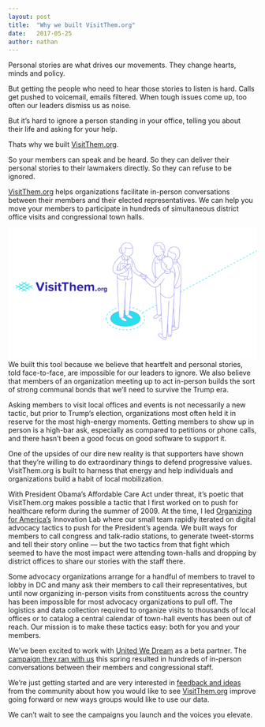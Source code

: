 ```yaml
---
layout:	post
title:	"Why we built VisitThem.org"
date:	2017-05-25
author: nathan
---
```


Personal stories are what drives our movements. They change hearts, minds and policy.

But getting the people who need to hear those stories to listen is hard. Calls get pushed to voicemail, emails filtered. When tough issues come up, too often our leaders dismiss us as noise.

But it’s hard to ignore a person standing in your office, telling you about their life and asking for your help.

Thats why we built [VisitThem.org](https://www.visitthem.org/).

So your members can speak and be heard. So they can deliver their personal stories to their lawmakers directly. So they can refuse to be ignored.

[VisitThem.org](https://www.visitthem.org/) helps organizations facilitate in-person conversations between their members and their elected representatives. We can help you move your members to participate in hundreds of simultaneous district office visits and congressional town halls.

![](/img/1*FwoSxyKdxh2os5AOxyv7Gw.png)We built this tool because we believe that heartfelt and personal stories, told face-to-face, are impossible for our leaders to ignore. We also believe that members of an organization meeting up to act in-person builds the sort of strong communal bonds that we’ll need to survive the Trump era.

Asking members to visit local offices and events is not necessarily a new tactic, but prior to Trump’s election, organizations most often held it in reserve for the most high-energy moments. Getting members to show up in person is a high-bar ask, especially as compared to petitions or phone calls, and there hasn’t been a good focus on good software to support it.

One of the upsides of our dire new reality is that supporters have shown that they’re willing to do extraordinary things to defend progressive values. VisitThem.org is built to harness that energy and help individuals and organizations build a habit of local mobilization.

With President Obama’s Affordable Care Act under threat, it’s poetic that VisitThem.org makes possible a tactic that I first worked on to push for healthcare reform during the summer of 2009. At the time, I led [Organizing for America’s](https://www.ofa.us/) Innovation Lab where our small team rapidly iterated on digital advocacy tactics to push for the President’s agenda. We built ways for members to call congress and talk-radio stations, to generate tweet-storms and tell their story online — but the two tactics from that fight which seemed to have the most impact were attending town-halls and dropping by district offices to share our stories with the staff there.

Some advocacy organizations arrange for a handful of members to travel to lobby in DC and many ask their members to call their representatives, but until now organizing in-person visits from constituents across the country has been impossible for most advocacy organizations to pull off. The logistics and data collection required to organize visits to thousands of local offices or to catalog a central calendar of town-hall events has been out of reach. Our mission is to make these tactics easy: both for you and your members.

We’ve been excited to work with [United We Dream](https://unitedwedream.org/) as a beta partner. The [campaign they ran with us](https://unitedwedream.visitthem.org/campaigns/defend-immigrants-before-congress-goes-back-to-dc) this spring resulted in hundreds of in-person conversations between their members and congressional staff.

We’re just getting started and are very interested in [feedback and ideas](mailto:talk@visitthem.org) from the community about how you would like to see [VisitThem.org](https://www.visitthem.org/) improve going forward or new ways groups would like to use our data.

We can’t wait to see the campaigns you launch and the voices you elevate.

